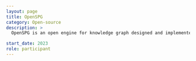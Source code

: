 ```yaml
---
layout: page
title: OpenSPG
category: Open-source
description: >
  OpenSPG is an open engine for knowledge graph designed and implemented on the basis of SPG framework, which provides explicit semantic representations, logical rule definitions, operator frameworks (construction, inference) and other capabilities for the domain knowledge graphs, and supports pluggable adaptation of basic engines and algorithmic services by various vendors to build customized solutions.

start_date: 2023
role: participant
---
```

